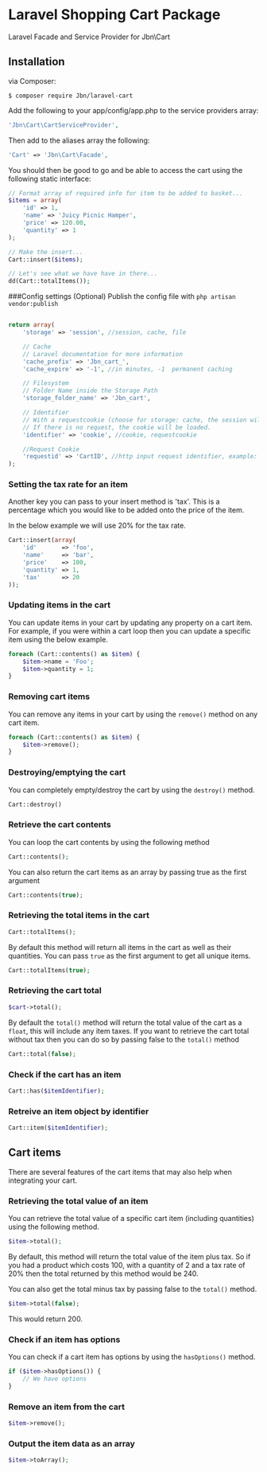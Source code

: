 # Laravel Shopping Cart Package

Laravel Facade and Service Provider for Jbn\Cart

## Installation

via Composer:

```
$ composer require Jbn/laravel-cart
```

Add the following to your app/config/app.php to the service providers array:

```php
'Jbn\Cart\CartServiceProvider',
```

Then add to the aliases array the following:

```php
'Cart' => 'Jbn\Cart\Facade',
```

You should then be good to go and be able to access the cart using the following static interface:

```php
// Format array of required info for item to be added to basket...
$items = array(
	'id' => 1,
	'name' => 'Juicy Picnic Hamper',
	'price' => 120.00,
	'quantity' => 1
);

// Make the insert...
Cart::insert($items);

// Let's see what we have have in there...
dd(Cart::totalItems());
```

###Config settings (Optional)
Publish the config file with `php artisan vendor:publish`

```php

return array(
    'storage' => 'session', //session, cache, file

    // Cache
    // Laravel documentation for more information
    'cache_prefix' => 'Jbn_cart_',
    'cache_expire' => '-1', //in minutes, -1  permanent caching

    // Filesystem
    // Folder Name inside the Storage Path
    'storage_folder_name' => 'Jbn_cart',

    // Identifier
    // With a requestcookie (choose for storage: cache, the session will be expired), the cart could be reloaded from a http request, example: the customer could save his cart link (email, hyperlink) and reopen this later.
    // If there is no request, the cookie will be loaded.
    'identifier' => 'cookie', //cookie, requestcookie

    //Request Cookie
    'requestid' => 'CartID', //http input request identifier, example: your customer/backoffice could reload the cart in your shop controller, /public/shop?CartID=871f0bc18ca76e68bf7c3adf8f9426ef
);
```

### Setting the tax rate for an item

Another key you can pass to your insert method is 'tax'. This is a percentage which you would like to be added onto
the price of the item.

In the below example we will use 20% for the tax rate.

```php
Cart::insert(array(
    'id'       => 'foo',
    'name'     => 'bar',
    'price'    => 100,
    'quantity' => 1,
    'tax'      => 20
));
```

### Updating items in the cart

You can update items in your cart by updating any property on a cart item. For example, if you were within a
cart loop then you can update a specific item using the below example.

```php
foreach (Cart::contents() as $item) {
    $item->name = 'Foo';
    $item->quantity = 1;
}
```

### Removing cart items

You can remove any items in your cart by using the `remove()` method on any cart item.

```php
foreach (Cart::contents() as $item) {
    $item->remove();
}
```

### Destroying/emptying the cart

You can completely empty/destroy the cart by using the `destroy()` method.

```php
Cart::destroy()
```

### Retrieve the cart contents

You can loop the cart contents by using the following method

```php
Cart::contents();
```

You can also return the cart items as an array by passing true as the first argument

```php
Cart::contents(true);
```

### Retrieving the total items in the cart

```php
Cart::totalItems();
```

By default this method will return all items in the cart as well as their quantities. You can pass `true`
as the first argument to get all unique items.

```php
Cart::totalItems(true);
```

### Retrieving the cart total

```php
$cart->total();
```

By default the `total()` method will return the total value of the cart as a `float`, this will include
any item taxes. If you want to retrieve the cart total without tax then you can do so by passing false to the
`total()` method

```php
Cart::total(false);
```

### Check if the cart has an item

```php
Cart::has($itemIdentifier);
```

### Retreive an item object by identifier

```php
Cart::item($itemIdentifier);
```

## Cart items

There are several features of the cart items that may also help when integrating your cart.

### Retrieving the total value of an item

You can retrieve the total value of a specific cart item (including quantities) using the following method.

```php
$item->total();
```

By default, this method will return the total value of the item plus tax. So if you had a product which costs 100,
with a quantity of 2 and a tax rate of 20% then the total returned by this method would be 240.

You can also get the total minus tax by passing false to the `total()` method.

```php
$item->total(false);
```

This would return 200.

### Check if an item has options

You can check if a cart item has options by using the `hasOptions()` method.

```php
if ($item->hasOptions()) {
    // We have options
}
```

### Remove an item from the cart

```php
$item->remove();
```

### Output the item data as an array

```php
$item->toArray();
```
